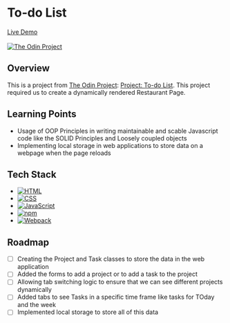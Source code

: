 # To-do List

 [Live Demo](https://johnferrancol.github.io/todo-list/)<br/><br/>
[![The Odin Project](https://img.shields.io/badge/The%20Odin%20Project-A9792B?logo=theodinproject&logoColor=fff)](#)

## Overview

This is a project from [The Odin Project](https://theodinproject.com): [Project: To-do List](https://www.theodinproject.com/lessons/node-path-javascript-todo-list). This project required us to create a dynamically rendered Restaurant Page.

## Learning Points

- Usage of OOP Principles in writing maintainable and scable Javascript code like the SOLID Principles and Loosely coupled objects
- Implementing local storage in web applications to store data on a webpage when the page reloads

## Tech Stack

- [![HTML](https://img.shields.io/badge/HTML-%23E34F26.svg?logo=html5&logoColor=white)](#)
- [![CSS](https://img.shields.io/badge/CSS-1572B6?logo=css3&logoColor=fff)](#)
- [![JavaScript](https://img.shields.io/badge/JavaScript-F7DF1E?logo=javascript&logoColor=000)](#)
- [![npm](https://img.shields.io/badge/npm-CB3837?logo=npm&logoColor=fff)](#)
- [![Webpack](https://img.shields.io/badge/webpack-%238DD6F9.svg?&logo=webpack&logoColor=black)](#)

## Roadmap

- [ ] Creating the Project and Task classes to store the data in the web application
- [ ] Added the forms to add a project or to add a task to the project
- [ ] Allowing tab switching logic to ensure that we can see different projects dynamically
- [ ] Added tabs to see Tasks in a specific time frame like tasks for TOday and the week
- [ ] Implemented local storage to store all of this data
